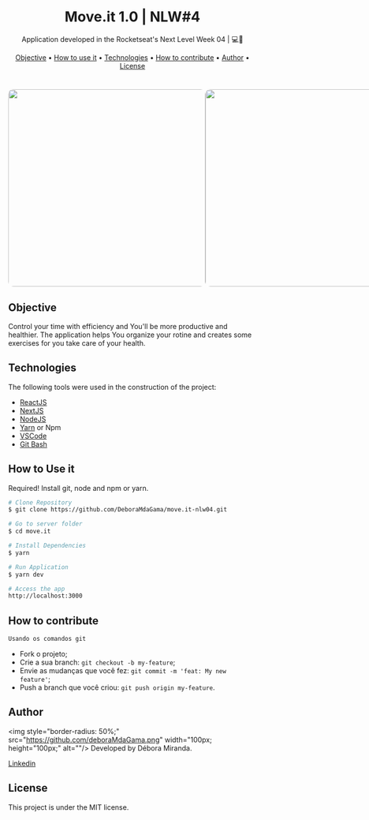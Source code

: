 <h1 align="center">
    Move.it 1.0 | NLW#4
</h1>
<p align="center"> Application developed in the Rocketseat's Next Level Week 04 | 💻🚀 </p>

<p align="center">
 <a href="#objective">Objective</a> •
 <a href="#usage">How to use it</a> •
 <a href="#technologies">Technologies</a> • 
 <a href="#contribution">How to contribute</a> • 
 <a href="#author">Author</a> • 
 <a href="#license">License</a>
</p>

<h1 align="center">
<div style="display: flex; flex-direction: row;">
  <img width="400" style="border-radius: 10px" height="auto" alt="" title="" src="" />
  <img width="400" style="border-radius: 10px" height="auto" alt="" title="" src="" />
  <div>
  <div style="display: flex; flex-direction: row;">
   <img width="400" style="border-radius: 10px" height="auto" alt="" title="" src="" />
   <img width="400" style="border-radius: 10px" height="auto" alt="" title="" src="" />
</h1>


<h2 id="objective" > Objective </h2>

Control your time with efficiency and You'll be more productive and healthier. The application helps You organize your rotine and creates some exercises for you take care of your health.

<h2 id="technologies"> Technologies </h2>

The following tools were used in the construction of the project:

- [ReactJS](https://reactjs.org)
- [NextJS](https://nextjs.org)
- [NodeJS](https://nodejs.org/en/)
- [Yarn](https://yarnpkg.com) or Npm
- [VSCode](https://code.visualstudio.com)
- [Git Bash](https://gitforwindows.org/)

<h2 id="usage" > How to Use it</h2>

Required! Install git, node and npm or yarn.

```bash
# Clone Repository
$ git clone https://github.com/DeboraMdaGama/move.it-nlw04.git

# Go to server folder
$ cd move.it

# Install Dependencies
$ yarn

# Run Application
$ yarn dev

# Access the app
http://localhost:3000
```

<h2 id="contribution"> How to contribute </h2>

```bash
Usando os comandos git
```
- Fork o projeto;
- Crie a sua branch: `git checkout -b my-feature`;
- Envie as mudanças que você fez: `git commit -m 'feat: My new feature'`;
- Push a branch que você criou: `git push origin my-feature`.

<h2 id="author"> Author </h2>

<img style="border-radius: 50%;" src="https://github.com/deboraMdaGama.png" width="100px; height="100px;" alt=""/>
Developed by Débora Miranda.

[Linkedin](https://www.linkedin.com/in/debora-gama/)

<h2 id="license"> License </h2>

This project is under the MIT license.

